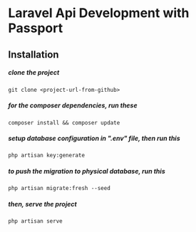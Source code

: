 # Laravel Api Development with Passport

## Installation

##### clone the project
```
git clone <project-url-from-github>
```

##### for the composer dependencies, run these
```
composer install && composer update
```

##### setup database configuration in ".env" file, then run this
```
php artisan key:generate
```
##### to push the migration to physical database, run this
```
php artisan migrate:fresh --seed
```

##### then, serve the project
```
php artisan serve 
```